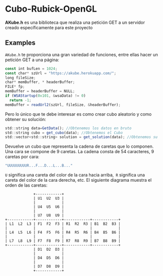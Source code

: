 # Cubo-Rubick-OpenGL

**AKube.h** es una biblioteca que realiza una petición GET a un servidor creado específicamente para este proyecto

## Examples
`AKube.h` te proporciona una gran variedad de funciones, entre ellas hacer un petición GET a una página:
```javascript
const int bufLen = 1024;
const char* szUrl = "https://akube.herokuapp.com/";
long fileSize;
char* memBuffer, * headerBuffer;
FILE* fp;
memBuffer = headerBuffer = NULL;
if (WSAStartup(0x101, &wsaData) != 0)
  return -1;
memBuffer = readUrl2(szUrl, fileSize, &headerBuffer);
```
Pero lo único que te debe interesar es como crear cubo aleatorio y como obtener su solución:
```javascript
std::string data=GetData(); //Obtenemos los datos en bruto
std::string cubo = get_cubo(data); //Obtenemos el Cubo
std::vector<std::string> solution = get_solution(data); //Obtenemos su solución
```
Devuelve un cubo que representa la cadena de caretas que lo componen. Una cara se compone de 9 caretas.
La cadena consta de 54 caracteres, 9 caretas por cara:

```javascript
"UUUUUUUUUR...F...D...L...B..."
```
`U` significa una careta del color de la cara hacia arriba,` R` significa una careta del color de la cara derecha, etc.
El siguiente diagrama muestra el orden de las caretas:

```
             +------------+
             | U1  U2  U3 |
             |            |
             | U4  U5  U6 |
             |            |
             | U7  U8  U9 |
+------------+------------+------------+------------+
| L1  L2  L3 | F1  F2  F3 | R1  R2  R3 | B1  B2  B3 |
|            |            |            |            |
| L4  L5  L6 | F4  F5  F6 | R4  R5  R6 | B4  B5  B6 |
|            |            |            |            |
| L7  L8  L9 | F7  F8  F9 | R7  R8  R9 | B7  B8  B9 |
+------------+------------+------------+------------+
             | D1  D2  D3 |
             |            |
             | D4  D5  D6 |
             |            |
             | D7  D8  D9 |
             +------------+
```
